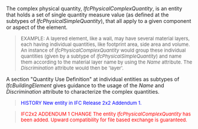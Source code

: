 ﻿The complex physical quantity, _IfcPhysicalComplexQuantity_, is an entity that holds a set of single quantity measure value (as defined at the subtypes of _IfcPhysicalSimpleQuantity_), that all apply to a given component or aspect of the element.

> <font size="-1">EXAMPLE: A layered element, like a wall, may
		have several material layers, each having individual quantities, like footprint
		area, side area and volume. An instance of <i>IfcPhysicalComplexQuantity</i>
		would group these individual quantities (given by a subtype of
		<i>IfcPhysicalSimpleQuantity</i>) and name them according to the material layer
		name by using the <i>Name</i> attribute. The <i>Discrimination</i> attribute
		would then be 'layer'.</font>

A section "Quantity Use Definition" at individual entities as subtypes of _IfcBuildingElement_ gives guidance to the usage of the _Name_ and _Discrimination_ attribute to characterize the complex quantities.

> <font color="#0000FF" size="-1">HISTORY New entity in IFC Release 2x2
		  Addendum 1. </font>
>

> <font color="#FF0000" size="-1">IFC2x2 ADDENDUM 1 CHANGE The entity
		  <i>IfcPhysicalComplexQuantity</i> has been added. Upward compatibility for file
		  based exchange is guaranteed.</font>
>